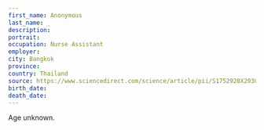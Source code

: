 ```yaml
---
first_name: Anonymous
last_name: _
description: 
portrait: 
occupation: Nurse Assistant
employer: 
city: Bangkok
province: 
country: Thailand
source: https://www.sciencedirect.com/science/article/pii/S1752928X20300718
birth_date: 
death_date: 
---
```


Age unknown.